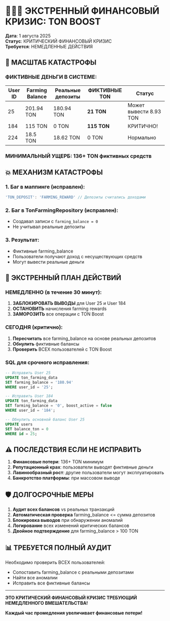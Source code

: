 # 🚨🚨🚨 ЭКСТРЕННЫЙ ФИНАНСОВЫЙ КРИЗИС: TON BOOST

**Дата**: 1 августа 2025  
**Статус**: КРИТИЧЕСКИЙ ФИНАНСОВЫЙ КРИЗИС  
**Требуется**: НЕМЕДЛЕННЫЕ ДЕЙСТВИЯ

## 🔴 МАСШТАБ КАТАСТРОФЫ

### ФИКТИВНЫЕ ДЕНЬГИ В СИСТЕМЕ:

| User ID | Farming Balance | Реальные депозиты | ФИКТИВНЫЕ TON | Статус |
|---------|-----------------|-------------------|---------------|---------|
| 25      | 201.94 TON     | 180.94 TON        | **21 TON**    | Может вывести 8.93 TON |
| 184     | 115 TON        | 0 TON             | **115 TON**   | КРИТИЧНО! |
| 224     | 18.5 TON       | 18.62 TON         | 0 TON         | Нормально |

### МИНИМАЛЬНЫЙ УЩЕРБ: 136+ TON фиктивных средств

## 💥 МЕХАНИЗМ КАТАСТРОФЫ

### 1. Баг в маппинге (исправлен):
```typescript
'TON_DEPOSIT': 'FARMING_REWARD' // Депозиты считались доходами
```

### 2. Баг в TonFarmingRepository (исправлен):
- Создавал записи с `farming_balance = 0`
- Не учитывал реальные депозиты

### 3. Результат:
- Фиктивные farming_balance
- Пользователи получают доход с несуществующих средств
- Могут вывести реальные деньги

## 🎯 ЭКСТРЕННЫЙ ПЛАН ДЕЙСТВИЙ

### НЕМЕДЛЕННО (в течение 30 минут):
1. **ЗАБЛОКИРОВАТЬ ВЫВОДЫ** для User 25 и User 184
2. **ОСТАНОВИТЬ** начисления farming rewards
3. **ЗАМОРОЗИТЬ** все операции с TON Boost

### СЕГОДНЯ (критично):
1. **Пересчитать** все farming_balance на основе реальных депозитов
2. **Обнулить** фиктивные балансы
3. **Проверить** ВСЕХ пользователей с TON Boost

### SQL для срочного исправления:
```sql
-- Исправить User 25
UPDATE ton_farming_data 
SET farming_balance = '180.94' 
WHERE user_id = '25';

-- Исправить User 184 
UPDATE ton_farming_data 
SET farming_balance = '0', boost_active = false 
WHERE user_id = '184';

-- Обнулить основной баланс User 25
UPDATE users 
SET balance_ton = 0 
WHERE id = 25;
```

## ⚠️ ПОСЛЕДСТВИЯ ЕСЛИ НЕ ИСПРАВИТЬ

1. **Финансовые потери**: 136+ TON минимум
2. **Репутационный крах**: пользователи выводят фиктивные деньги
3. **Лавинообразный рост**: другие пользователи могут эксплуатировать
4. **Банкротство платформы**: при массовом выводе

## 🛡️ ДОЛГОСРОЧНЫЕ МЕРЫ

1. **Аудит всех балансов** vs реальных транзакций
2. **Автоматическая проверка** farming_balance <= сумма депозитов
3. **Блокировка выводов** при обнаружении аномалий
4. **Логирование** всех изменений критических балансов
5. **Двойное подтверждение** для farming_balance > 100 TON

## 📊 ТРЕБУЕТСЯ ПОЛНЫЙ АУДИТ

Необходимо проверить ВСЕХ пользователей:
- Сопоставить farming_balance с реальными депозитами
- Найти все аномалии
- Исправить все фиктивные балансы

---

**ЭТО КРИТИЧЕСКИЙ ФИНАНСОВЫЙ КРИЗИС ТРЕБУЮЩИЙ НЕМЕДЛЕННОГО ВМЕШАТЕЛЬСТВА!**

**Каждый час промедления увеличивает финансовые потери!**